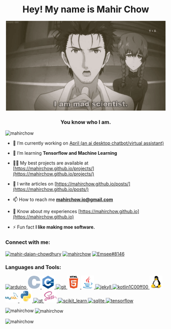 <h1 align="center">Hey! My name is Mahir Chow</h1>
<p align="center">
  <img width="500" height="280" src="https://github.com/mahirchow/mahirchow/blob/main/okabe_rin.gif">
</p>
<h3 align="center">You know who I am.</h3>

<p align="left"> <img src="https://komarev.com/ghpvc/?username=mahirchow&label=Profile%20views&color=0e75b6&style=flat" alt="mahirchow" /> </p>

- 🔭 I’m currently working on [April (an ai desktop chatbot/virtual assistant)](https://github.com/mahirchow/April)

- 🌱 I’m learning **Tensorflow and Machine Learning**

- 👨‍💻 My best projects are available at [https://mahirchow.github.io/projects/](https://mahirchow.github.io/projects/)

- 📝 I write articles on [https://mahirchow.github.io/posts/](https://mahirchow.github.io/posts/)

- 📫 How to reach me **mahirchow.io@gmail.com**

- 📄 Know about my experiences [https://mahirchow.github.io](https://mahirchow.github.io)

- ⚡ Fun fact **I like making moe software.**

<h3 align="left">Connect with me:</h3>
<p align="left">
<a href="https://linkedin.com/in/mahir-daian-chowdhury" target="blank"><img align="center" src="https://cdn.jsdelivr.net/npm/simple-icons@3.0.1/icons/linkedin.svg" alt="mahir-daian-chowdhury" height="30" width="40" /></a>
<a href="https://instagram.com/mahirchow" target="blank"><img align="center" src="https://cdn.jsdelivr.net/npm/simple-icons@3.0.1/icons/instagram.svg" alt="mahirchow" height="30" width="40" /></a>
<a href="https://discord.gg/Emsee#8146" target="blank"><img align="center" src="https://cdn.jsdelivr.net/npm/simple-icons@3.0.1/icons/discord.svg" alt="Emsee#8146" height="30" width="40" /></a>
</p>

<h3 align="left">Languages and Tools:</h3>
<p align="left"> <a href="https://www.arduino.cc/" target="_blank"> <img src="https://cdn.worldvectorlogo.com/logos/arduino-1.svg" alt="arduino" width="40" height="40"/> </a> <a href="https://www.cprogramming.com/" target="_blank"> <img src="https://raw.githubusercontent.com/devicons/devicon/master/icons/c/c-original.svg" alt="c" width="40" height="40"/> </a> <a href="https://www.w3schools.com/cpp/" target="_blank"> <img src="https://raw.githubusercontent.com/devicons/devicon/master/icons/cplusplus/cplusplus-original.svg" alt="cplusplus" width="40" height="40"/> </a> <a href="https://git-scm.com/" target="_blank"> <img src="https://www.vectorlogo.zone/logos/git-scm/git-scm-icon.svg" alt="git" width="40" height="40"/> </a> <a href="https://www.w3.org/html/" target="_blank"> <img src="https://raw.githubusercontent.com/devicons/devicon/master/icons/html5/html5-original-wordmark.svg" alt="html5" width="40" height="40"/> </a> <a href="https://www.java.com" target="_blank"> <img src="https://raw.githubusercontent.com/devicons/devicon/master/icons/java/java-original.svg" alt="java" width="40" height="40"/> </a> <a href="https://jekyllrb.com/" target="_blank"> <img src="https://www.vectorlogo.zone/logos/jekyllrb/jekyllrb-icon.svg" alt="jekyll" width="40" height="40"/> </a> <a href="https://kotlinlang.org" target="_blank"> <img src="https://www.vectorlogo.zone/logos/kotlinlang/kotlinlang-icon.svg" alt="kotlin1C00ff00" width="40" height="40"/> </a> <a href="https://www.linux.org/" target="_blank"> <img src="https://raw.githubusercontent.com/devicons/devicon/master/icons/linux/linux-original.svg" alt="linux" width="40" height="40"/> </a> <a href="https://www.mysql.com/" target="_blank"> <img src="https://raw.githubusercontent.com/devicons/devicon/master/icons/mysql/mysql-original-wordmark.svg" alt="mysql" width="40" height="40"/> </a> <a href="https://www.python.org" target="_blank"> <img src="https://raw.githubusercontent.com/devicons/devicon/master/icons/python/python-original.svg" alt="python" width="40" height="40"/> </a> <a href="https://www.qt.io/" target="_blank"> <img src="https://upload.wikimedia.org/wikipedia/commons/0/0b/Qt_logo_2016.svg" alt="qt" width="40" height="40"/> </a> <a href="https://sass-lang.com" target="_blank"> <img src="https://raw.githubusercontent.com/devicons/devicon/master/icons/sass/sass-original.svg" alt="sass" width="40" height="40"/> </a> <a href="https://scikit-learn.org/" target="_blank"> <img src="https://upload.wikimedia.org/wikipedia/commons/0/05/Scikit_learn_logo_small.svg" alt="scikit_learn" width="40" height="40"/> </a> <a href="https://www.sqlite.org/" target="_blank"> <img src="https://www.vectorlogo.zone/logos/sqlite/sqlite-icon.svg" alt="sqlite" width="40" height="40"/> </a> <a href="https://www.tensorflow.org" target="_blank"> <img src="https://www.vectorlogo.zone/logos/tensorflow/tensorflow-icon.svg" alt="tensorflow" width="40" height="40"/> </a> </p>

<p><img align="left" src="https://github-readme-stats.vercel.app/api/top-langs?username=mahirchow&show_icons=true&locale=en&layout=compact&bg_color=1C00ff00" alt="mahirchow" /></p>

<p>&nbsp;<img align="center" src="https://github-readme-stats.vercel.app/api?username=mahirchow&show_icons=true&locale=en&bg_color=1C00ff00" alt="mahirchow" /></p>

<p><img align="center" src="https://github-readme-streak-stats.herokuapp.com/?user=mahirchow&bg_color=1C00ff00" alt="mahirchow" /></p>

